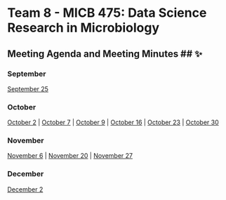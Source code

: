 # Team 8 - MICB 475: Data Science Research in Microbiology

## Meeting Agenda and Meeting Minutes ## ✨
### September
[September 25](/Meeting_minutes/Sept_25.md)
### October
[October 2](/Meeting_minutes/Oct_2.md) | [October 7](/Meeting_minutes/Oct_7.md) | [October 9](/Meeting_minutes/Oct_9.md) | [October 16](/Meeting_minutes/Oct_16.md) | [October 23](/Meeting_minutes/Oct_23.md) | [October 30](/Meeting_minutes/Oct_30.md)
### November
[November 6](/Meeting_minutes/Nov_6.md) | [November 20](/Meeting_minutes/Nov_20.md) | [November 27](/Meeting_minutes/Nov_27.md)
### December
[December 2](/Meeting_minutes/Dec_2.md)
